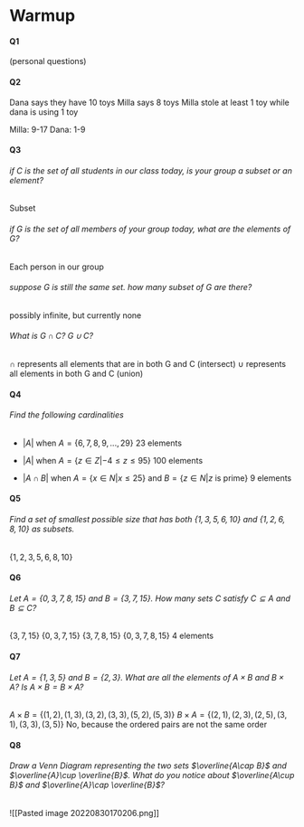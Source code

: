 # Warmup 
#### Q1
(personal questions)

#### Q2
Dana says they have 10 toys
Milla says 8 toys
Milla stole at least 1 toy while dana is using 1 toy

Milla: 9-17
Dana: 1-9

#### Q3
###### if $C$ is the set of all students in our class today, is your group a subset or an element?

Subset

###### if $G$ is the set of all members of your group today, what are the elements of $G$?

Each person in our group

###### suppose $G$ is still the same set. how many subset of G are there?

possibly infinite, but currently none

###### What is $G\cap C$? $G\cup C$?
$\cap$ represents all elements that are in both G and C (intersect)
$\cup$ represents all elements in both G and C (union)

#### Q4
###### Find the following cardinalities
- $|A|$ when $A=\{6,7,8,9,...,29\}$
23 elements

- $|A|$ when $A=\{z\in Z|-4\leq z\leq 95 \}$
100 elements

- $|A\cap B|$ when $A=\{x\in N |x\leq 25\}$ and $B=\{z\in N|z$ is prime$\}$
9 elements

#### Q5
###### Find a set of smallest possible size that has both $\{1,3,5,6,10\}$ and $\{1,2,6,8,10\}$ as subsets.
$\{1,2,3,5,6,8,10\}$

#### Q6
###### Let $A=\{0,3,7,8,15\}$ and $B=\{3,7,15\}$. How many sets $C$ satisfy $C\subseteq A$ and $B\subseteq C$?
$\{3,7,15\}$
$\{0,3,7,15\}$
$\{3,7,8,15\}$
$\{0,3,7,8,15\}$
4 elements

#### Q7
###### Let $A=\{1,3,5\}$ and $B=\{2,3\}$. What are all the elements of $A\times B$ and $B\times A$? Is $A\times B=B\times A$?
$A\times B=\{(1,2),(1,3),(3,2),(3,3),(5,2),(5,3)\}$
$B\times A=\{(2,1),(2,3),(2,5),(3,1),(3,3),(3,5)\}$
No, because the ordered pairs are not the same order

#### Q8
###### Draw a Venn Diagram representing the two sets $\overline{A\cap B}$ and $\overline{A}\cup \overline{B}$. What do you notice about $\overline{A\cup B}$ and $\overline{A}\cap \overline{B}$?
![[Pasted image 20220830170206.png]]

